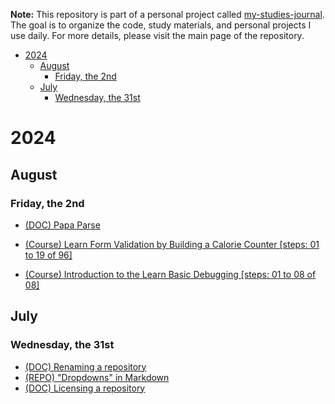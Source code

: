 **Note:** This repository is part of a personal project called [my-studies-journal](https://github.com/carloscsc/my-studies-journal). The goal is to organize the code, study materials, and personal projects I use daily. For more details, please visit the main page of the repository.

- [2024](#2024)
  - [August](#august)
    - [Friday, the 2nd](#friday-the-2nd)
  - [July](#july)
    - [Wednesday, the 31st](#wednesday-the-31st)

# 2024

## August

### Friday, the 2nd

- [(DOC) Papa Parse](https://www.papaparse.com/)

- [(Course) Learn Form Validation by Building a Calorie Counter [steps: 01 to 19 of 96]](https://www.freecodecamp.org/learn/javascript-algorithms-and-data-structures-v8/#learn-form-validation-by-building-a-calorie-counter)

- [(Course) Introduction to the Learn Basic Debugging [steps: 01 to 08 of 08]](https://www.freecodecamp.org/learn/javascript-algorithms-and-data-structures-v8/#learn-basic-debugging-by-building-a-random-background-color-changer)

## July

### Wednesday, the 31st

- [(DOC) Renaming a repository](https://docs.github.com/en/repositories/creating-and-managing-repositories/renaming-a-repository)
- [(REPO) "Dropdowns" in Markdown](https://gist.github.com/citrusui/07978f14b11adada364ff901e27c7f61)
- [(DOC) Licensing a repository](https://docs.github.com/en/repositories/managing-your-repositorys-settings-and-features/customizing-your-repository/licensing-a-repository)
